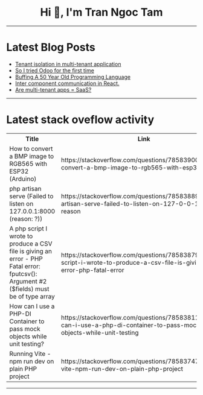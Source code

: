 <h1 align="center">Hi 👋, I'm Tran Ngoc Tam</h1>

---

# Latest Blog Posts 
<!-- BLOG-POST-LIST:START -->
- [Tenant isolation in multi-tenant application](https://dev.to/logto/tenant-isolation-in-multi-tenant-application-52f)
- [So I tried Odoo for the first time](https://dev.to/yuiltripathee/so-i-tried-odoo-for-the-first-time-2o96)
- [Buffing A 50 Year Old Programming Language](https://dev.to/mantlecore/buffing-a-50-year-old-programming-language-58la)
- [Inter component communication in React.](https://dev.to/engineeringexpert/inter-component-communication-in-react-300b)
- [Are multi-tenant apps = SaaS?](https://dev.to/logto/are-multi-tenant-apps-saas-1ph1)
<!-- BLOG-POST-LIST:END -->

---

# Latest stack oveflow activity
<table>
  <tr><th>Title</th><th>Link</th></tr>
  <!-- STACKOVERFLOW:START --><tr><td>How to convert a BMP image to RGB565 with ESP32 &lpar;Arduino&rpar;</td><td>https://stackoverflow.com/questions/78583900/how-to-convert-a-bmp-image-to-rgb565-with-esp32-arduino</td></tr><tr><td>php artisan serve &lpar;Failed to listen on 127.0.0.1:8000 &lpar;reason: ?&rpar;&rpar;</td><td>https://stackoverflow.com/questions/78583889/php-artisan-serve-failed-to-listen-on-127-0-0-18000-reason</td></tr><tr><td>A php script I wrote to produce a CSV file is giving an error - PHP Fatal error: fputcsv&lpar;&rpar;: Argument #2 &lpar;$fields&rpar; must be of type array</td><td>https://stackoverflow.com/questions/78583879/a-php-script-i-wrote-to-produce-a-csv-file-is-giving-an-error-php-fatal-error</td></tr><tr><td>How can I use a PHP-DI Container to pass mock objects while unit testing?</td><td>https://stackoverflow.com/questions/78583811/how-can-i-use-a-php-di-container-to-pass-mock-objects-while-unit-testing</td></tr><tr><td>Running Vite - npm run dev on plain PHP project</td><td>https://stackoverflow.com/questions/78583747/running-vite-npm-run-dev-on-plain-php-project</td></tr><!-- STACKOVERFLOW:END -->
</table>

---


